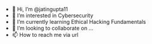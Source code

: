 - 👋 Hi, I’m @jatingupta11
- 👀 I’m interested in Cybersecurity 
- 🌱 I’m currently learning Ethical Hacking Fundamentals
- 💞️ I’m looking to collaborate on ...
- 📫 How to reach me via url

<!---
jatingupta11/jatingupta11 is a ✨ special ✨ repository because its `README.md` (this file) appears on your GitHub profile.
You can click the Preview link to take a look at your changes.
--->
